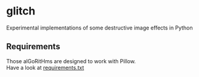 # glitch

Experimental implementations of some destructive image effects in Python

## Requirements

Those alGoRitHms are designed to work with Pillow.  
Have a look at [requirements.txt](./requirements.txt)
